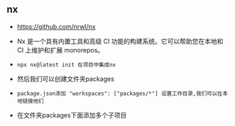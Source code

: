 ## nx
* https://github.com/nrwl/nx
* Nx 是一个具有内置工具和高级 CI 功能的构建系统。它可以帮助您在本地和 CI 上维护和扩展 monorepos。

* `npx nx@latest init 在项目中集成nx`

* 然后我们可以创建文件夹packages
* `package.json添加 "workspaces": ["packages/*"] 设置工作目录,我们可以在本地链接他们`
* 在文件夹packages下面添加多个子项目

